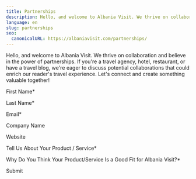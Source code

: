 ```yaml
---
title: Partnerships
description: Hello, and welcome to Albania Visit. We thrive on collaboration and believe in the power of partnerships. If you're a travel agency, hotel, restaurant, or have...
language: en
slug: partnerships
seo:
  canonicalURL: https://albaniavisit.com/partnerships/
---
```


Hello, and welcome to Albania Visit. We thrive on collaboration and believe in the power of partnerships. If you're a travel agency, hotel, restaurant, or have a travel blog, we're eager to discuss potential collaborations that could enrich our reader's travel experience. Let's connect and create something valuable together!

First Name*

Last Name*

Email*

Company Name

Website

Tell Us About Your Product / Service*

Why Do You Think Your Product/Service Is a Good Fit for Albania Visit?*

Submit
